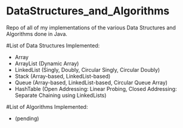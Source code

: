 # DataStructures_and_Algorithms
Repo of all of my implementations of the various Data Structures and Algorithms done in Java.

#List of Data Structures Implemented:
- Array
- ArrayList (Dynamic Array)
- LinkedList (Singly, Doubly, Circular Singly, Circular Doubly)
- Stack (Array-based, LinkedList-based)
- Queue (Array-based, LinkedList-based, Circular Queue Array)
- HashTable (Open Addressing: Linear Probing, Closed Addressing: Separate Chaining using LinkedLists)

#List of Algorithms Implemented:
- (pending)



